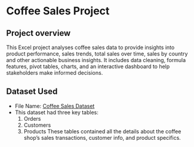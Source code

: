# Coffee Sales Project

## Project overview
This Excel project analyses coffee sales data to provide insights into product performance, sales trends, total sales over time, sales by country and other actionable business insights. It includes data cleaning, formula features, pivot tables, charts, and an interactive dashboard to help stakeholders make informed decisions.

## Dataset Used
- File Name:  <a href="https://github.com/preetibyte/coffee-project/blob/main/Coffee%20Sales%20Raw%20Data.xlsx">Coffee Sales Dataset</a>
- This dataset had three key tables:
  1. Orders     
  2. Customers    
  3. Products
These tables contained all the details about the coffee shop’s sales transactions, customer info, and product specifics.


